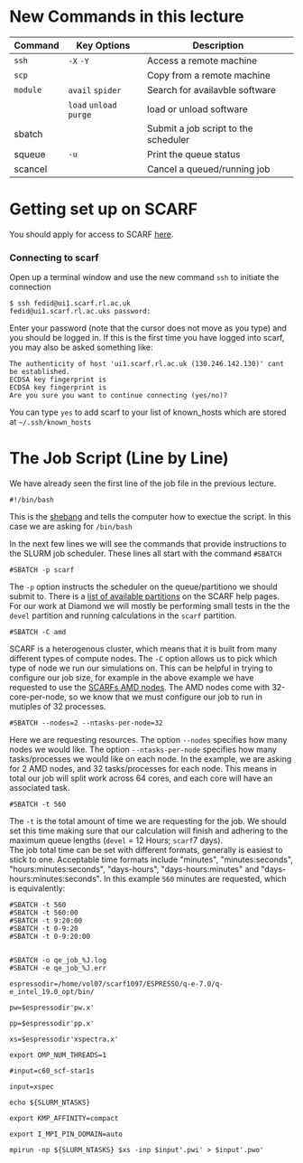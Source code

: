
# New Commands in this lecture

| Command | Key Options | Description |
| ------- | ----------- | ----------- |
| <code>ssh</code>    | <code>-X</code> <code>-Y</code>                          | Access a remote machine |
| <code>scp</code>    |                                                          | Copy from a remote machine |
| <code>module</code> | <code>avail</code> <code>spider</code>                   | Search for availavble software |
|                     | <code>load</code> <code>unload</code> <code>purge</code> | load or unload software |
| sbatch              |                                                          | Submit a job script to the scheduler |
| squeue              | <code>-u</code>                                          | Print the queue status |
| scancel             |                                                          | Cancel a queued/running job |


# Getting set up on SCARF

You should apply for access to SCARF [here](https://www.scarf.rl.ac.uk/registration.html).

### Connecting to scarf

Open up a terminal window and use the new command <code>ssh</code> to initiate the connection

    $ ssh fedid@ui1.scarf.rl.ac.uk
    fedid@ui1.scarf.rl.ac.uks password:

Enter your password (note that the cursor does not move as you type) and you should be logged in.
If this is the first time you have logged into scarf, you may also be asked something like:

    The authenticity of host 'ui1.scarf.rl.ac.uk (130.246.142.130)' cant be established.
    ECDSA key fingerprint is 
    ECDSA key fingerprint is 
    Are you sure you want to continue connecting (yes/no)?

You can type <code>yes</code> to add scarf to your list of known_hosts which are stored at <code>~/.ssh/known_hosts</code>

# The Job Script (Line by Line)

We have already seen the first line of the job file in the previous lecture.

    #!/bin/bash

This is the [shebang](https://en.wikipedia.org/wiki/Shebang_(Unix)) and tells the computer how to exectue the script.
In this case we are asking for <code>/bin/bash</code>

In the next few lines we will see the commands that provide instructions to the SLURM job scheduler. These lines all start with the command <code>#SBATCH</code>

    #SBATCH -p scarf

The <code>-p</code> option instructs the scheduler on the queue/partitiono we should submit to. 
There is a [list of available partitions](https://www.scarf.rl.ac.uk/jobs.html#choosing-a-sub-section-of-the-cluster) on the SCARF help pages. 
For our work at Diamond we will mostly be performing small tests in the the <code>devel</code> partition and running calculations in the <code>scarf</code> partition. 

    #SBATCH -C amd

SCARF is a heterogenous cluster, which means that it is built from many different types of compute nodes.
The <code>-C</code> option allows us to pick which type of node we run our simulations on.
This can be helpful in trying to configure our job size, for example in the above example we have requested to use the [SCARFs AMD nodes](https://www.scarf.rl.ac.uk/user-guides/amd.html#running-jobs-on-amd-nodes).
The AMD nodes come with 32-core-per-node, so we know that we must configure our job to run in mutiples of 32 processes. 

    #SBATCH --nodes=2 --ntasks-per-node=32 

Here we are requesting resources. 
The option <code>--nodes</code> specifies how many nodes we would like.
The option <code>--ntasks-per-node</code> specifies how many tasks/processes we would like on each node.
In the example, we are asking for 2 AMD nodes, and 32 tasks/processes for each node.
This means in total our job will split work across 64 cores, and each core will have an associated task.

    #SBATCH -t 560

The <code>-t</code> is the total amount of time we are requesting for the job.
We should set this time making sure that our calculation will finish and adhering to the maximum queue lengths (<code>devel</code> = 12 Hours; <code>scarf</code>7 days).  
The job total time can be set with different formats, generally is easiest to stick to one. 
Acceptable time formats include  "minutes",  "minutes:seconds", "hours:minutes:seconds", "days-hours", "days-hours:minutes" and "days-hours:minutes:seconds".
In this example <code>560</code> minutes are requested, which is equivalently:

    #SBATCH -t 560
    #SBATCH -t 560:00
    #SBATCH -t 9:20:00
    #SBATCH -t 0-9:20
    #SBATCH -t 0-9:20:00


    #SBATCH -o qe_job_%J.log
    #SBATCH -e qe_job_%J.err
    
    espressodir=/home/vol07/scarf1097/ESPRESSO/q-e-7.0/q-e_intel_19.0_opt/bin/
    
    pw=$espressodir'pw.x'

    pp=$espressodir'pp.x'

    xs=$espressodir'xspectra.x'
    
    export OMP_NUM_THREADS=1
    
    #input=c60_scf-star1s

    input=xspec
    
    echo ${SLURM_NTASKS}
    
    export KMP_AFFINITY=compact

    export I_MPI_PIN_DOMAIN=auto
    
    mpirun -np ${SLURM_NTASKS} $xs -inp $input'.pwi' > $input'.pwo'


